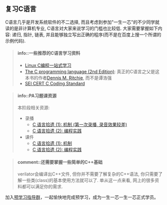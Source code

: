 ## 复习C语言

C语言几乎是开发系统软件的不二选择,
而且考虑到参加"一生一芯"的不少同学就读的是非计算机专业,
C语言对大家来说学习的门槛也比较低.
大家需要掌握如下内容: 递归, 指针, 链表,
并且能够独立写出正确的程序(而不是在百度上搜一个所谓的示例代码).

> #### info::一些推荐的C语言学习资料
> * [Linux C编程一站式学习][linux c]
> * [The C programming language (2nd Edition)][c]:
>   真正的C语言之父是这本书的作者[Dennis M. Ritchie][ritchie], 而不是谭浩强
> * [SEI CERT C Coding Standard][cert c]

[linux c]: http://akaedu.github.io/book/
[c]: http://math.ecnu.edu.cn/~jypan/Teaching/ParaComp/books/The%20C%20Programming%20Language%202nd.pdf
[cert c]: https://wiki.sei.cmu.edu/confluence/display/c/SEI+CERT+C+Coding+Standard
[ritchie]: http://en.wikipedia.org/wiki/Dennis_Ritchie

> #### info::PA习题课资源
> 本阶段相关资源:
> * 录播
>   * [C 语言拾遗 (1): 机制 (第一次录播, 录音效果较差)][ics2020-jyy-bzhan-2]
>   * [C 语言拾遗 (2): 编程实践][ics2020-jyy-bzhan-3]
> * 课件
>   * [C 语言拾遗 (1): 机制][ics2020-jyy-slide-2]
>   * [C 语言拾遗 (2): 编程实践][ics2020-jyy-slide-3]

[ics2020-jyy-bzhan-2]: https://www.bilibili.com/video/BV1qa4y1j7xk?p=1
[ics2020-jyy-bzhan-3]: https://www.bilibili.com/video/BV1qa4y1j7xk?p=2
[ics2020-jyy-slide-2]: http://jyywiki.cn/ICS/2020/slides/2.slides
[ics2020-jyy-slide-3]: http://jyywiki.cn/ICS/2020/slides/3.slides

> #### comment::还需要掌握一些简单的C++基础
> verilator会编译出C++文件, 但你并不需要了解复杂的C++语法,
> 你只需要了解一些类(class)的基本使用方法就可以了.
> 单从这一点来看, 网上的很多资料都可以满足你的需求.

加入[预学习指导群](https://docs.qq.com/doc/DSU1teVZLR1hDcG9P)，一起愉快地完成预学习，成为一生一芯一生一芯正式学员。